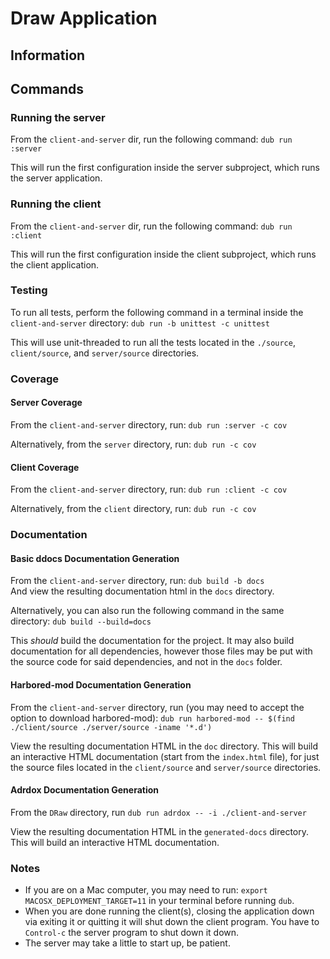 # Draw Application #

## Information ##

## Commands ##

### Running the server ###
From the `client-and-server` dir, run the following command: `dub run :server`

This will run the first configuration inside the server subproject, which runs the server application.

### Running the client ###
From the `client-and-server` dir, run the following command: `dub run :client`

This will run the first configuration inside the client subproject, which runs the client application.

### Testing ###
To run all tests, perform the following command in a terminal inside the `client-and-server` directory: `dub run -b unittest -c unittest`

This will use unit-threaded to run all the tests located in the `./source`, `client/source`, and 
`server/source` directories.

### Coverage ###
#### Server Coverage ####
From the `client-and-server` directory, run: `dub run :server -c cov`

Alternatively, from the `server` directory, run: `dub run -c cov`

#### Client Coverage ####
From the `client-and-server` directory, run: `dub run :client -c cov`

Alternatively, from the `client` directory, run: `dub run -c cov`

### Documentation ###
#### Basic ddocs Documentation Generation ####
From the `client-and-server` directory, run: `dub build -b docs`  
And view the resulting documentation html in the `docs` directory. 

Alternatively, you can also run the following command in the same directory: `dub build --build=docs`

This _should_ build the documentation for the project. It may also build documentation for all 
dependencies, however those files may be put with the source code for said dependencies, 
and not in the `docs` folder.

#### Harbored-mod Documentation Generation ####
From the `client-and-server` directory, run (you may need to accept the option to download harbored-mod): `dub run harbored-mod -- $(find ./client/source ./server/source -iname '*.d')`  

View the resulting documentation HTML in the `doc` directory. This will build an interactive HTML documentation (start from the `index.html` file), for just the 
source files located in the `client/source` and `server/source` directories.

#### Adrdox Documentation Generation ####
From the `DRaw` directory, run `dub run adrdox -- -i ./client-and-server`

View the resulting documentation HTML in the `generated-docs` directory. This will build an interactive HTML documentation.

### Notes ###
* If you are on a Mac computer, you may need to run: `export MACOSX_DEPLOYMENT_TARGET=11` in your terminal before running `dub`.
* When you are done running the client(s), closing the application down via exiting it or quitting it will shut down the client program. You have to `Control-c` the server program to shut down it down.
* The server may take a little to start up, be patient.